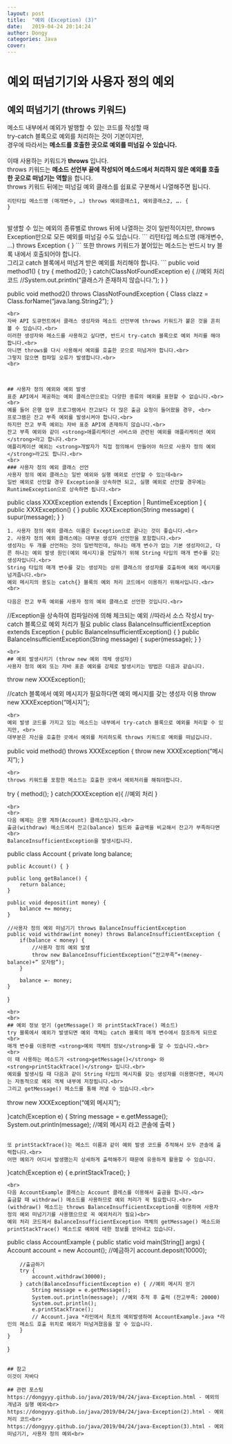 ```yaml
---
layout: post
title:  "예외 (Exception) (3)"
date:   2019-04-24 20:14:24
author: Dongy
categories: Java
cover:
---
```


# 예외 떠넘기기와 사용자 정의 예외

## 예외 떠넘기기 (throws 키워드)
메소드 내부에서 예외가 발행할 수 있는 코드를 작성할 때 <br>
try-catch 블록으로 예외를 처리하는 것이 기본이지만, <br>
경우에 따라서는 <strong>메소드를 호출한 곳으로 예외를 떠넘길 수 있습니다.</strong><br>
<br>
이때 사용하는 키워드가 <strong>throws</strong> 입니다. <br>
throws 키워드는 <strong>메소드 선언부 끝에 작성되어 메소드에서 처리하지 않은 예외를 호출한 곳으로 떠넘기는 역할</strong>을 합니다.<br>
throws 키워드 뒤에는 떠넘길 예외 클래스를 쉽표로 구분해서 나열해주면 됩니다.<br>
```
리턴타입 메소드명 (매개변수, …) throws 예외클래스1, 예외클래스2, …. {
}
```
<br>
발생할 수 있는 예외의 종류별로 throws 뒤에 나열하는 것이 일반적이지만, throws Exception만으로 모든 예외를 떠넘길 수도 있습니다.
```
리턴타입 메소드명 (매개변수, …) throws Exception {
}
```
또한 throws 키워드가 붙어있는 메소드는 반드시 try 블록 내에서 호출되어야 합니다.<br>
그리고 catch 블록에서 떠넘겨 받은 예외를 처리해야 합니다.
```
public void method1() {
	try {
		method2();
	} catch(ClassNotFoundException e) {
		//예외 처리 코드
		//System.out.println(“클래스가 존재하지 않습니다.”);
	}
}

public void method2() throws ClassNotFoundException {
	Class clazz = Class.forName(“java.lang.String2”);
}
```
<br>
자바 API 도큐먼트에서 클래스 생성자와 메소드 선언부에 throws 키워드가 붙은 것을 흔히 볼 수 있습니다.<br>
이러한 생성자와 메소드를 사용하고 싶다면, 반드시 try-catch 블록으로 예외 처리를 해야합니다.<br>
아니면 throws를 다시 사용해서 예외를 호출한 곳으로 떠넘겨야 합니다.<br>
그렇지 않으면 컴파일 오류가 발생합니다.<br>
<br>



## 사용자 정의 예외와 예외 발생
표준 API에서 제공하는 예외 클레스만으로는 다양한 종류의 예외를 표현할 수 없습니다.<br>
<br>
예를 들어 은행 업무 프로그램에서 잔고보다 더 많은 출금 요청이 들어왔을 경우, <br>
프로그램은 잔고 부족 예외를 발생시켜야 합니다.<br>
하지만 잔고 부족 예외는 자바 표준 API에 존재하지 않습니다.<br>
잔고 부족 예외와 같이 <strong>애플리케이션 서비스와 관련된 예외를 애플리케이션 예외</strong>라고 합니다.<br>
애플리케이션 예외는 <strong>개발자가 직접 정의해서 만들어야 하므로 사용자 정의 예외</strong>라고도 합니다.<br>
<br>
### 사용자 정의 예외 클래스 선언
사용자 정의 예외 클래스는 일반 예외와 실행 예외로 선언할 수 있는데<br>
일반 예외로 선언할 경우 Exception을 상속하면 되고, 실행 예외로 선언할 경우에는 RuntimeException으로 상속하면 됩니다.<br>

```
public class XXXException extends [ Exception | RuntimeException ] {
	public XXXException() { }
	public XXXException(String message) { supur(message); } 
}
```
1. 사용자 정의 예외 클래스 이름은 Exception으로 끝나는 것이 좋습니다.<br>
2. 사용자 정의 예외 클래스에는 대부분 생성자 선언만을 포함합니다.<br>
생성자는 두 개를 선언하는 것이 일반적인데, 하나는 매개 변수가 없는 기본 생성자이고, 다른 하나는 예외 발생 원인(예외 메시지)을 전달하기 위해 String 타입의 매개 변수를 갖는 생성자입니다.<br>
String 타입의 매개 변수를 갖는 생성자는 상위 클래스의 생성자를 호출하여 예외 메시지를 넘겨줍니다.<br>
예외 메시지의 용도는 catch{} 블록의 예외 처리 코드에서 이용하기 위해서입니다.<br>
<br>

다음은 잔고 부족 예외를 사용자 정의 예외 클래스로 선언한 것입니다.<br>
```
//Exception을 상속하여 컴파일러에 의해 체크되는 예외
//따라서 소스 작성시 try-catch 블록으로 예외 처리가 필요
public class BalanceInsufficientException extends Exception {
	public BalanceInsufficientException() { }
	public BalanceInsufficientException(String message) { 
		super(message);
	}
}
```
<br>
## 예외 발생시키기 (throw new 예외 객체 생성자)
사용자 정의 예외 또는 자바 표준 예외를 강제로 발생시키는 방법은 다음과 같습니다.
```
throw new XXXException();

//catch 블록에서 예외 메시지가 필요하다면 예외 메시지를 갖는 생성자 이용
throw new XXXException(“메시지”); 
```
<br>
예외 발생 코드를 가지고 있는 메소드는 내부에서 try-catch 블록으로 예외를 처리할 수 있지만, <br>
대부분은 자신을 호출한 곳에서 예외를 처리하도록 throws 키워드로 예외를 떠넘깁니다.

```
public void method() throws XXXException {
	throw new XXXException(“메시지”);
}
```
<br>
throws 키워드를 포함한 메소드는 호출한 곳에서 예외처리를 해줘야합니다.
```
try {
	method();
} catch(XXXException e){
	//예외 처리
}
```
<br>
<br>
다음 예제는 은행 계좌(Account) 클래스입니다.<br>
출금(withdraw) 메소드에서 잔고(balance) 필드와 출금액을 비교해서 잔고가 부족하다면<br>
BalanceInsufficientException을 발생시킵니다.
```
public class Account {
	private long balance;
	
	public Account() { }
	
	public long getBalance() {
		return balance;
	}
	
	public void deposit(int money) {
		balance += money;
	}

    //사용자 정의 예외 떠넘기기 throws BalanceInsufficientException 
	public void withdraw(int money) throws BalanceInsufficientException { 
		if(balance < money) {
            //사용자 정의 예외 발생
			throw new BalanceInsufficientException(“잔고부족”+(meney-balance)+” 모자람”); 
		}	
		
		balance =- money;
	}
}
```
<br>
<br>
## 예외 정보 얻기 (getMessage() 와 printStackTrace() 메소드)
try 블록에서 예외가 발생되면 예외 객체는 catch 블록의 매개 변수에서 참조하게 되므로 <br>
매개 변수를 이용하면 <strong>예외 객체의 정보</strong>를 알 수 있습니다.<br>
<br>
이 때 사용하는 메소드가 <strong>getMessage()</strong> 와 <strong>printStackTrace()</strong> 입니다.<br>
예외를 발생시킬 때 다음과 같이 String 타입의 메시지를 갖는 생성자를 이용했다면, 메시지는 자동적으로 예외 객체 내부에 저장됩니다.<br>
그리고 getMessage() 메소드를 통해 꺼낼 수 있습니다.<br>

```
throw new XXXException(“예외 메시지”);

}catch(Exception e) {
	String message = e.getMessage();
	System.out.println(message);
    //예외 메시지 라고 콘솔에 출력
}
```

또 printStackTrace()는 메소드 이름과 같이 예외 발생 코드를 추적해서 모두 콘솔에 출력합니다.<br>
어떤 예외가 어디서 발생했는지 상세하게 출력해주기 때문에 유용하게 활용할 수 있습니다.
```
}catch(Exception e) {
	e.printStackTrace();
}
```
<br>
다음 AccountExample 클래스는 Account 클레스를 이용해서 출금을 합니다.<br>
출금할 때 withdraw() 메소드를 사용하므로 예외 처리가 꼭 필요합니다.<br>
(withdraw() 메소드는 throws BalanceInsufficientException를 이용하여 사용자 정의 예외 떠넘기기를 사용했으므로 꼭 예외처리가 필요)<br>
예외 처리 코드에서 BalanceInsufficientException 객체의 getMessage() 메소드와 printStackTrace() 메소드로 예외에 대한 정보를 얻어내고 있습니다.

```
public class AccountExample {
	public static void main(String[] args) {
		Account account = new Account();
		//예금하기
		account.deposit(10000);
	
		//출금하기
		try {
			account.withdraw(30000);
		} catch(BalanceInsufficientException e) { //예외 메시지 얻기 
			String message = e.getMessage();
			System.out.println(message); //예외 추적 후 출력 (잔고부족: 20000)
			System.out.println();
			e.printStackTrace(); 
            // Account.java *라인에서 최초의 예외발생하여 AccountExample.java *라인의 메소드 호출 위치로 예외가 떠넘겨졌음을 알 수 있습니다.
		}
	}
}
```

## 참고
이것이 자바다

## 관련 포스팅
https://dongyyy.github.io/java/2019/04/24/java-Exception.html - 예외의 개념과 실행 예외<br>
https://dongyyy.github.io/java/2019/04/24/java-Exception(2).html - 예외 처리 코드<br>
https://dongyyy.github.io/java/2019/04/24/java-Exception(3).html - 예외 떠넘기기, 사용자 정의 예외<br>